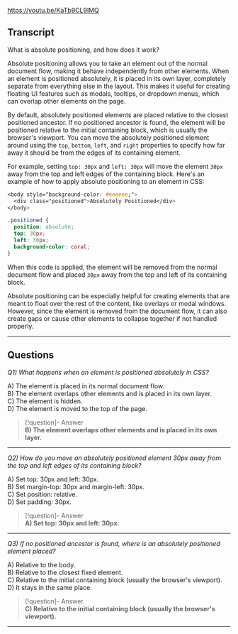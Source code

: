 https://youtu.be/KaTb9CL9lMQ

## Transcript
What is absolute positioning, and how does it work?

Absolute positioning allows you to take an element out of the normal document flow, making it behave independently from other elements. When an element is positioned absolutely, it is placed in its own layer, completely separate from everything else in the layout. This makes it useful for creating floating UI features such as modals, tooltips, or dropdown menus, which can overlap other elements on the page.

By default, absolutely positioned elements are placed relative to the closest positioned ancestor. If no positioned ancestor is found, the element will be positioned relative to the initial containing block, which is usually the browser's viewport. You can move the absolutely positioned element around using the `top`, `bottom`, `left`, and `right` properties to specify how far away it should be from the edges of its containing element.

For example, setting `top: 30px` and `left: 30px` will move the element `30px` away from the top and left edges of the containing block. Here's an example of how to apply absolute positioning to an element in CSS:

```css
<body style="background-color: #eeeeee;">
  <div class="positioned">Absolutely Positioned</div>
</body>
```

```css
.positioned {
  position: absolute;
  top: 30px;
  left: 30px;
  background-color: coral;
}
```

When this code is applied, the element will be removed from the normal document flow and placed `30px` away from the top and left of its containing block.

Absolute positioning can be especially helpful for creating elements that are meant to float over the rest of the content, like overlays or modal windows. However, since the element is removed from the document flow, it can also create gaps or cause other elements to collapse together if not handled properly.

---
## Questions
*Q1) What happens when an element is positioned absolutely in CSS?*

A) The element is placed in its normal document flow.  
B) The element overlaps other elements and is placed in its own layer.  
C) The element is hidden.  
D) The element is moved to the top of the page.  

> [!question]- Answer  
> **B) The element overlaps other elements and is placed in its own layer.**  

---

*Q2) How do you move an absolutely positioned element 30px away from the top and left edges of its containing block?*

A) Set top: 30px and left: 30px.  
B) Set margin-top: 30px and margin-left: 30px.  
C) Set position: relative.  
D) Set padding: 30px.  

> [!question]- Answer  
> **A) Set top: 30px and left: 30px.**  

---

*Q3) If no positioned ancestor is found, where is an absolutely positioned element placed?*

A) Relative to the body.  
B) Relative to the closest fixed element.  
C) Relative to the initial containing block (usually the browser's viewport).  
D) It stays in the same place.  

> [!question]- Answer  
> **C) Relative to the initial containing block (usually the browser's viewport).**  

---